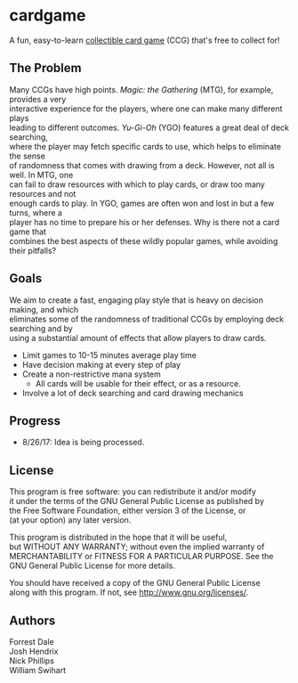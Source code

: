 # cardgame

A fun, easy-to-learn [collectible card game](https://en.wikipedia.org/wiki/Collectible_card_game) (CCG) that's free to collect for!

## The Problem

Many CCGs have high points. *Magic: the Gathering* (MTG), for example, provides a very  
interactive experience for the players, where one can make many different plays  
leading to different outcomes. *Yu-Gi-Oh* (YGO) features a great deal of deck searching,  
where the player may fetch specific cards to use, which helps to eliminate the sense  
of randomness that comes with drawing from a deck. However, not all is well. In MTG, one  
can fail to draw resources with which to play cards, or draw too many resources and not  
enough cards to play. In YGO, games are often won and lost in but a few turns, where a  
player has no time to prepare his or her defenses. Why is there not a card game that  
combines the best aspects of these wildly popular games, while avoiding their pitfalls?  

## Goals

We aim to create a fast, engaging play style that is heavy on decision making, and which  
eliminates some of the randomness of traditional CCGs by employing deck searching and by  
using a substantial amount of effects that allow players to draw cards.  

- Limit games to 10-15 minutes average play time
- Have decision making at every step of play
- Create a non-restrictive mana system
  - All cards will be usable for their effect, or as a resource.
- Involve a lot of deck searching and card drawing mechanics

## Progress

- 8/26/17: Idea is being processed.

## License

This program is free software: you can redistribute it and/or modify  
it under the terms of the GNU General Public License as published by  
the Free Software Foundation, either version 3 of the License, or  
(at your option) any later version.  

This program is distributed in the hope that it will be useful,  
but WITHOUT ANY WARRANTY; without even the implied warranty of  
MERCHANTABILITY or FITNESS FOR A PARTICULAR PURPOSE.  See the  
GNU General Public License for more details.  

You should have received a copy of the GNU General Public License  
along with this program.  If not, see <http://www.gnu.org/licenses/>.  

## Authors

Forrest Dale  
Josh Hendrix  
Nick Phillips  
William Swihart  
